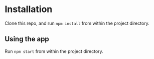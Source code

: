 # Installation #

Clone this repo, and run `npm install` from within the project directory.

## Using the app ##

Run `npm start` from within the project directory.
